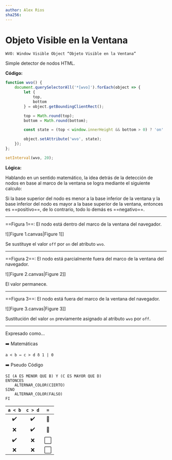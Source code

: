 ```yaml
---
author: Alex Rios
sha256: 
---
```


# Objeto Visible en la Ventana

`WVO: Window Visible Object “Objeto Visible en la Ventana”`

Simple detector de nodos HTML.

**Código:**

```js
function wvo() {
    document.querySelectorAll('*[wvo]').forEach(object => {
        let {
            top,
            bottom
        } = object.getBoundingClientRect();

        top = Math.round(top);
        bottom = Math.round(bottom);

        const state = (top < window.innerHeight && bottom > 0) ? 'on' : 'off';

        object.setAttribute('wvo', state);
    });
};

setInterval(wvo, 20);
```

**Lógica:**

Hablando en un sentido matemático, la idea detrás de la detección de nodos en base al marco de la ventana se logra mediante el siguiente calculo:

Si la base superior del nodo es menor a la base inferior de la ventana y la base inferior del nodo es mayor a la base superior de la ventana, entonces es ==positivo==, de lo contrario, todo lo demás es ==negativo==.

---

==Figura 1==: El nodo está dentro del marco de la ventana del navegador.

![[Figure 1.canvas|Figure 1]]

Se sustituye el valor `off` por `on` del atributo `wvo`.

---

==Figura 2==: El nodo está parcialmente fuera del marco de la ventana del navegador.

![[Figure 2.canvas|Figure 2]]

El valor permanece.

---

==Figura 3==: El nodo está fuera del marco de la ventana del navegador.

![[Figure 3.canvas|Figure 3]]

Sustitución del valor `on` previamente asignado al atributo `wvo` por `off`.

---

Expresado como…

➡️ Matemáticas

```
a < b ⇔ c > d δ 1 | 0
```

➡️ Pseudo Código

```
SI (A ES MENOR QUE B) Y (C ES MAYOR QUE D)
ENTONCES
	ALTERNAR_COLOR(CIERTO)
SINO
	ALTERNAR_COLOR(FALSO)
FI
```

| `a < b` | `c > d` | `=` |
|:-------:|:-------:|:------:|
|   ✔️    |   ✔️    |   🔲   |
|   ❌    |   ✔️    |   🔳   |
|   ✔️    |   ❌    |   ⬜   |
|   ❌    |   ❌    |   ⬜   |
